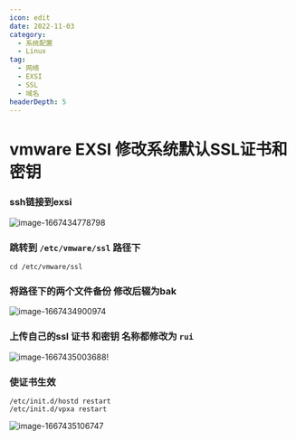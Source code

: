 ```yaml
---
icon: edit
date: 2022-11-03
category:
  - 系统配置
  - Linux
tag:
  - 网络
  - EXSI 
  - SSL
  - 域名
headerDepth: 5
---
```



# vmware EXSI 修改系统默认SSL证书和密钥
### ssh链接到exsi
![image-1667434778798](https://local.wuanwanghao.top:9000/test/test/image-1667434778798.png)
### 跳转到 ```/etc/vmware/ssl``` 路径下
```shell
cd /etc/vmware/ssl
```
### 将路径下的两个文件备份 修改后辍为bak
![image-1667434900974](https://local.wuanwanghao.top:9000/test/test/image-1667434900974.png)

### 上传自己的ssl 证书 和密钥 名称都修改为 ```rui```
![image-1667435003688](https://local.wuanwanghao.top:9000/test/test/image-1667435003688.png)!
### 使证书生效
```shell
/etc/init.d/hostd restart
/etc/init.d/vpxa restart
```
![image-1667435106747](https://local.wuanwanghao.top:9000/test/test/image-1667435106747.png)





